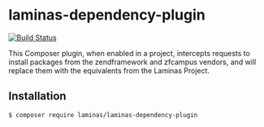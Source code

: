 # laminas-dependency-plugin

[![Build Status](https://travis-ci.com/laminas/laminas-dependency-plugin.svg?branch=master)](https://travis-ci.com/laminas/laminas-dependency-plugin)

This Composer plugin, when enabled in a project, intercepts requests to install
packages from the zendframework and zfcampus vendors, and will replace them with
the equivalents from the Laminas Project.

## Installation

```bash
$ composer require laminas/laminas-dependency-plugin
```

